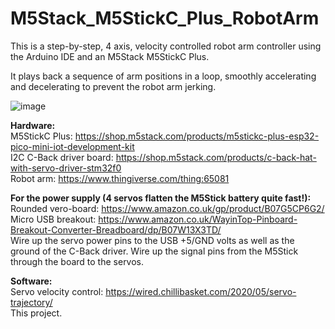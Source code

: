 # M5Stack_M5StickC_Plus_RobotArm
This is a step-by-step, 4 axis, velocity controlled robot arm controller using the Arduino IDE and an M5Stack M5StickC Plus.

It plays back a sequence of arm positions in a loop, smoothly accelerating and decelerating to prevent the robot arm jerking.

![image](https://user-images.githubusercontent.com/1586332/147946409-bb8a676f-3fe4-45bf-9403-eece96cdca8b.png)

**Hardware:**          
M5StickC Plus: https://shop.m5stack.com/products/m5stickc-plus-esp32-pico-mini-iot-development-kit             
I2C C-Back driver board: https://shop.m5stack.com/products/c-back-hat-with-servo-driver-stm32f0            
Robot arm: https://www.thingiverse.com/thing:65081             

**For the power supply (4 servos flatten the M5Stick battery quite fast!):**             
Rounded vero-board: https://www.amazon.co.uk/gp/product/B07G5CP6G2/              
Micro USB breakout: https://www.amazon.co.uk/WayinTop-Pinboard-Breakout-Converter-Breadboard/dp/B07W13X3TD/               
Wire up the servo power pins to the USB +5/GND volts as well as the ground of the C-Back driver. Wire up the signal pins from the M5Stick through the board to the servos.                             

**Software:**          
Servo velocity control: https://wired.chillibasket.com/2020/05/servo-trajectory/              
This project.               

